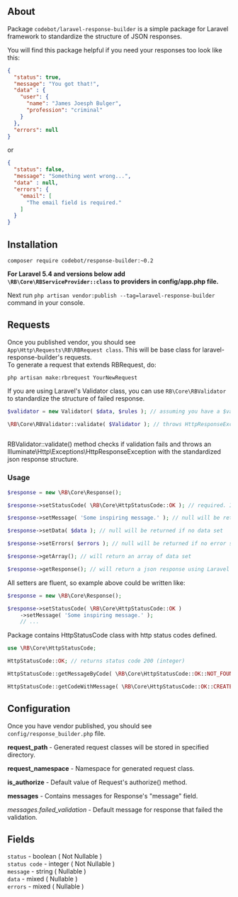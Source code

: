 ## About
Package `codebot/laravel-response-builder` is a simple package for Laravel framework to standardize the structure of JSON responses.

You will find this package helpful if you need your responses too look like this:

```json
{
  "status": true,
  "message": "You got that!",
  "data" : {
    "user": {
      "name": "James Joesph Bulger",
      "profession": "criminal"
    }
  },
  "errors": null
}
```

or

```json
{
  "status": false,
  "message": "Something went wrong...",
  "data" : null,
  "errors": {
    "email": [
      "The email field is required."
    ]
  }
}
```

## Installation  
`composer require codebot/response-builder:~0.2`

**For Laravel 5.4 and versions below add `\RB\Core\RBServiceProvider::class` to providers in config/app.php file.**

Next run `php artisan vendor:publish --tag=laravel-response-builder` command in your console.

## Requests

Once you published vendor, you should see `App\Http\Requests\RB\RBRequest class`. This will be base class for
laravel-response-builder's requests.  
To generate a request that extends RBRequest, do:
  
`php artisan make:rbrequest YourNewRequest` 

If you are using Laravel's Validator class, you can use `RB\Core\RBValidator` to standardize the structure of failed response. 

```php
$validator = new Validator( $data, $rules ); // assuming you have a $validator instance

\RB\Core\RBValidator::validate( $Validator ); // throws HttpResponseException or returns boolean true
 
```

RBValidator::validate() method checks if validation fails and throws an Illuminate\Http\Exceptions\HttpResponseException with the standardized json response structure.

### Usage  
```php
$response = new \RB\Core\Response();

$response->setStatusCode( \RB\Core\HttpStatusCode::OK ); // required. If code is 2XX then Response::status field will be "true", otherwise "false"

$response->setMessage( 'Some inspiring message.' ); // null will be returned if no message set

$response->setData( $data ); // null will be returned if no data set

$response->setErrors( $errors ); // null will be returned if no error set

$response->getArray(); // will return an array of data set

$response->getResponse(); // will return a json response using Laravel's response() helper 
```

All setters are fluent, so example above could be written like:
```php
$response = new \RB\Core\Response();

$response->setStatusCode( \RB\Core\HttpStatusCode::OK )
    ->setMessage( 'Some inspiring message.' ); 
    // ...
```

Package contains HttpStatusCode class with http status codes defined.

```php
use \RB\Core\HttpStatusCode;

HttpStatusCode::OK; // returns status code 200 (integer)

HttpStatusCode::getMessageByCode( \RB\Core\HttpStatusCode::OK::NOT_FOUND ); // returns string "Not Found"

HttpStatusCode::getCodeWithMessage( \RB\Core\HttpStatusCode::OK::CREATED ); // returns string - code and message, e.g. "201 Created"
```

## Configuration

Once you have vendor published, you should see `config/response_builder.php` file.

**request_path** - Generated request classes will be stored in specified directory.  

**request_namespace** - Namespace for generated request class.  

**is_authorize** - Default value of Request's authorize() method.

**messages** - Contains messages for Response's "message" field.  

*messages.failed_validation* - Default message for response that failed the validation.

## Fields

`status` - boolean ( Not Nullable )  
`status code` - integer ( Not Nullable )  
`message` - string ( Nullable )  
`data` - mixed ( Nullable )  
`errors` - mixed ( Nullable )  

